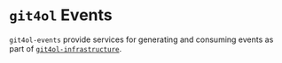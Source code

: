 # `git4ol` Events

`git4ol-events` provide services for generating and consuming events as part of [`git4ol-infrastructure`](https://github.com/open-learning/git4ol-infrastructure/).
